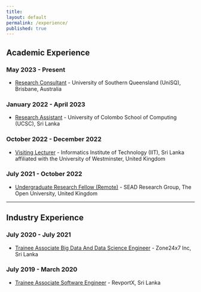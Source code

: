 ```yaml
---
title:
layout: default
permalink: /experience/
published: true
---
```


## Academic Experience
### May 2023 - Present
- [Research Consultant]() - University of Southern Queensland (UniSQ), Brisbane, Australia

### January 2022 - April 2023
- [Research Assistant]() - University of Colombo School of Computing (UCSC), Sri Lanka

### October 2022 - December 2022
- [Visiting Lecturer]() - Informatics Institute of Technology (IIT), Sri Lanka affiliated with the University of Westminster, United Kingdom
 
### July 2021 - October 2022
- [Undergraduate Research Fellow (Remote)]() - SEAD Research Group, The Open University, United Kingdom

<hr>

## Industry Experience

### July 2020 - July 2021
- [Trainee Associate Big Data And Data Science Engineer]() - Zone24x7 Inc, Sri Lanka

### July 2019 - March 2020
- [Trainee Associate Software Engineer]() - RevportX, Sri Lanka